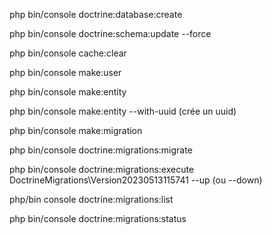 php bin/console doctrine:database:create

php bin/console doctrine:schema:update --force

php bin/console cache:clear

php bin/console make:user

php bin/console make:entity

php bin/console make:entity --with-uuid (crée un uuid)

php bin/console make:migration

php bin/console doctrine:migrations:migrate

php bin/console doctrine:migrations:execute DoctrineMigrations\\Version20230513115741 --up 
(ou --down)

php/bin console doctrine:migrations:list

php bin/console doctrine:migrations:status